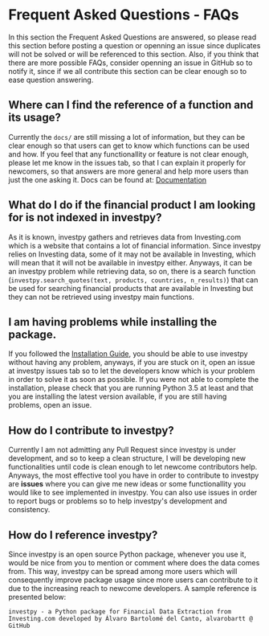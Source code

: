 # Frequent Asked Questions - FAQs

In this section the Frequent Asked Questions are answered, so please read this section before posting a question or openning an issue since duplicates will not be solved or will be referenced to this section. Also, if you think that there are more possible FAQs, consider openning an issue in GitHub so to notify it, since if we all contribute this section can be clear enough so to ease question answering.

## Where can I find the reference of a function and its usage?

Currently the `docs/` are still missing a lot of information, but they can be clear enough so that users can get to know which functions can be used and how. If you feel that any functionallity or feature is not clear enough, please let me know in the issues tab, so that I can explain it properly for newcomers, so that answers are more general and help more users than just the one asking it. Docs can be found at: [Documentation](https://investpy.readthedocs.io/)

## What do I do if the financial product I am looking for is not indexed in investpy?

As it is known, investpy gathers and retrieves data from Investing.com which is a website that contains a lot of financial information. Since investpy relies on Investing data, some of it may not be available in Investing, which will mean that it will not be available in investpy either. Anyways, it can be an investpy problem while retrieving data, so on, there is a search function (`investpy.search_quotes(text, products, countries, n_results)`) that can be used for searching financial products that are available in Investing but they can not be retrieved using investpy main functions.

## I am having problems while installing the package.

If you followed the [Installation Guide](https://github.com/alvarobartt/investpy/blob/master/README.md#Installation), you should be able to use investpy without having any problem, anyways, if you are stuck on it, open an issue at investpy issues tab so to let the developers know which is your problem in order to solve it as soon as possible. If you were not able to complete the installation, please check that you are running Python 3.5 at least and that you are installing the latest version available, if you are still having problems, open an issue.

## How do I contribute to investpy?

Currently I am not admitting any Pull Request since investpy is under development, and so to keep a clean structure, I will be developing new functionalities until code is clean enough to let newcome contributors help. Anyways, the most effective tool you have in order to contribute to investpy are **issues** where you can give me new ideas or some functionallity you would like to see implemented in investpy. You can also use issues in order to report bugs or problems so to help investpy's development and consistency.

## How do I reference investpy?

Since investpy is an open source Python package, whenever you use it, would be nice from you to mention or comment where does the data comes from. This way, investpy can be spread among more users which will consequently improve package usage since more users can contribute to it due to the increasing reach to newcome developers. A sample reference is presented below:

`investpy - a Python package for Financial Data Extraction from Investing.com developed by Álvaro Bartolomé del Canto, alvarobartt @ GitHub`
